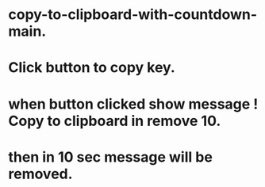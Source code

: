 # copy-to-clipboard-with-countdown-main.
 
# Click button to copy key.

# when button clicked show message ! Copy to clipboard in remove 10.

# then in 10 sec message will be removed.
